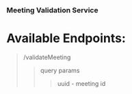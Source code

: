 ### Meeting Validation Service

# Available Endpoints:

> /validateMeeting
>> query params
>>> uuid - meeting id
